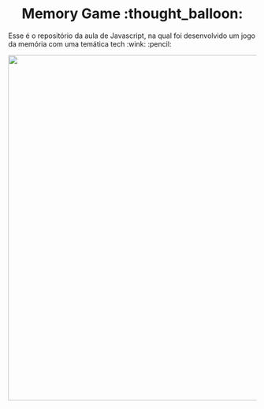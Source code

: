 <h1 align="center">Memory Game :thought_balloon: </h1>

<p>Esse é o repositório da aula de Javascript, na qual foi desenvolvido um jogo da memória com uma temática tech :wink: :pencil:</p>

<div align="center">
<img src="https://user-images.githubusercontent.com/81976280/162632831-54b8d0d2-71bf-4c40-93e9-096028cdf344.png" width="700px"/>
</div>
